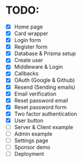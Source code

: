# TODO:

- [x] Home page
- [x] Card wrapper
- [x] Login form
- [x] Register form
- [x] Database & Prisma setup
- [x] Create user
- [x] Middleware & Login
- [x] Callbacks
- [x] OAuth (Google & Github)
- [x] Resend (Sending emails)
- [x] Email verification
- [x] Reset password email
- [x] Reset password form
- [x] Two factor authentication
- [x] User button
- [ ] Server & Client example
- [ ] Admin example
- [ ] Settings page
- [ ] Sponsor demo
- [ ] Deployment